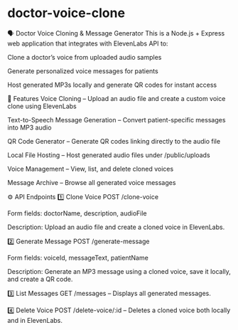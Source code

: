 # doctor-voice-clone

🗣️ Doctor Voice Cloning & Message Generator
This is a Node.js + Express web application that integrates with ElevenLabs API to:

Clone a doctor’s voice from uploaded audio samples

Generate personalized voice messages for patients

Host generated MP3s locally and generate QR codes for instant access

🚀 Features
Voice Cloning – Upload an audio file and create a custom voice clone using ElevenLabs

Text-to-Speech Message Generation – Convert patient-specific messages into MP3 audio

QR Code Generator – Generate QR codes linking directly to the audio file

Local File Hosting – Host generated audio files under /public/uploads

Voice Management – View, list, and delete cloned voices

Message Archive – Browse all generated voice messages

⚙️ API Endpoints
1️⃣ Clone Voice
POST /clone-voice

Form fields: doctorName, description, audioFile

Description: Upload an audio file and create a cloned voice in ElevenLabs.

2️⃣ Generate Message
POST /generate-message

Form fields: voiceId, messageText, patientName

Description: Generate an MP3 message using a cloned voice, save it locally, and create a QR code.

3️⃣ List Messages
GET /messages – Displays all generated messages.

4️⃣ Delete Voice
POST /delete-voice/:id – Deletes a cloned voice both locally and in ElevenLabs.
